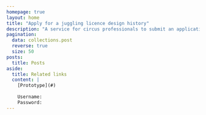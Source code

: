 ```yaml
---
homepage: true
layout: home
title: "Apply for a juggling licence design history"
description: "A service for circus professionals to submit an application to get a juggling licence."
pagination:
  data: collections.post
  reverse: true
  size: 50
posts:
  title: Posts
aside:
  title: Related links
  content: |
    [Prototype](#)
    
    Username:
    Password:
---
```

